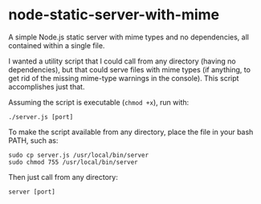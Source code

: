 node-static-server-with-mime
============================

A simple Node.js static server with mime types and no dependencies, all contained within a single
file.

I wanted a utility script that I could call from any directory (having no dependencies), but 
that could serve files with mime types (if anything, to get rid of the missing mime-type warnings 
in the console). This script accomplishes just that.

Assuming the script is executable (`chmod +x`), run with:

```
./server.js [port]
```

To make the script available from any directory, place the file in your bash PATH, such as:

```
sudo cp server.js /usr/local/bin/server
sudo chmod 755 /usr/local/bin/server
```

Then just call from any directory:

```
server [port]
```